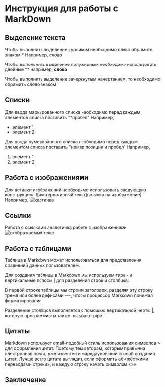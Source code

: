 # Инструкция для работы с MarkDown

## Выделение текста
Чтобы выполнить выделение курсивом необходимо слово обрамить знаком *
Например, *слово*

Чтобы выпольнить выделение полужирным необходимо использовать двойные **
например, **слово**

Чтобы выполнить выделение зачеркнутым начертанием, то необходимо обрамить слово знаком
## Списки
Для ввода маркированного списка необходимо перед каждым элементов списка поставить "*пробел"
Например, 
* элемент 1
* элемент 2

Для ввода нумерованного списка необходимо перед каждым элементом списка поставить "номер позиции и пробел"
Например,
1. элемент 1
2. элемент 2

## Работа с изображениями

Для вставки изображений необходимо использовать следующую конструкцию:
![альтернативный текст](ссылка на изображение)
Например,
![картинка](https://fuzeservers.ru/wp-content/uploads/4/e/b/4eb01c3cb3bf8940a4d7cf705cccdf3a.png)
## Ссылки
 Работа с ссылками аналогичка работе с изображениями
 ![отображаемый текст](ссылка)
## Работа с таблицами

Таблица в Markdown может использоваться для представления сравнений данных пользователем.

Для создания таблицы в Markdown мы используем тире - и вертикальные полосы | для разделения строк и столбцов.

В первой строке таблицы мы строим заголовок, разделяя эту строку тремя или более дефисами ---, чтобы процессор Markdown понимал форматирование.

Разделение столбцов выполняется с помощью вертикальной черты |, которую программисты также называют pipe.
## Цитаты
Markdown использует email-подобный стиль использования символов > для оформления цитат. Поэтому тем авторам, которым привычна электронная почта, уже́ известен и маркдауновский способ создания цитат. Лучше всего цитата выглядит, если оформить её «жёсткими переводами строки», и каждую строку начать символом «>»
## Заключение